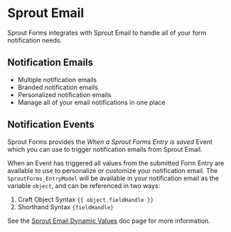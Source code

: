 # Sprout Email

Sprout Forms integrates with Sprout Email to handle all of your form notification needs.

## Notification Emails

- Multiple notification emails
- Branded notification emails
- Personalized notification emails
- Manage all of your email notifications in one place

## Notification Events

Sprout Forms provides the _When a Sprout Forms Entry is saved_ Event which you can use to trigger notification emails from Sprout Email.

When an Event has triggered all values from the submitted Form Entry are available to use to personalize or customize your notification email. The `SproutForms_EntryModel` will be available in your notification email as the variable `object`, and can be referenced in two ways:

1. Craft Object Syntax `{{ object.fieldHandle }}`
2. Shorthand Syntax `{fieldHandle}`

See the [Sprout Email Dynamic Values](https://sprout.barrelstrengthdesign.com/craft-plugins/email/docs/notifications/dynamic-values) doc page for more information.
